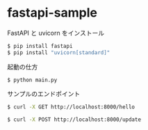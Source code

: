 # fastapi-sample

FastAPI と uvicorn をインストール
```bash
$ pip install fastapi
$ pip install "uvicorn[standard]"
```

起動の仕方
```
$ python main.py
```

サンプルのエンドポイント
```bash
$ curl -X GET http://localhost:8000/hello
```

```bash
$ curl -X POST http://localhost:8000/update
```
